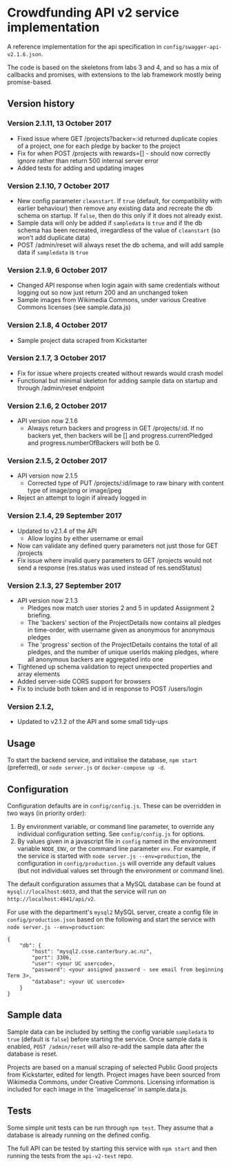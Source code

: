 # Crowdfunding API v2 service implementation

A reference implementation for the api specification in `config/swagger-api-v2.1.6.json`.

The code is based on the skeletons from labs 3 and 4, and so has a mix of callbacks and promises, with extensions to the lab framework mostly being promise-based.

## Version history

### Version 2.1.11, 13 October 2017

- Fixed issue where GET /projects?backer=:id returned duplicate copies of a project, one for each pledge by backer to the project
- Fix for when POST /projects with rewards=[] - should now correctly ignore rather than return 500 internal server error
- Added tests for adding and updating images

### Version 2.1.10, 7 October 2017

- New config parameter `cleanstart`. If `true` (default, for compatibility with earlier behaviour) then remove any existing data and recreate the db schema on startup. If `false`, then do this only if it does not already exist.
- Sample data will only be added if `sampledata` is `true` and if the db schema has been recreated, irregardless of the value of `cleanstart` (so won't add duplicate data)
- POST /admin/reset will always reset the db schema, and will add sample data if `sampledata` is `true`

### Version 2.1.9, 6 October 2017

- Changed API response when login again with same credentials without logging out so now just return 200 and an unchanged token
- Sample images from Wikimedia Commons, under various Creative Commons licenses (see sample.data.js)

### Version 2.1.8, 4 October 2017

- Sample project data scraped from Kickstarter

### Version 2.1.7, 3 October 2017

- Fix for issue where projects created without rewards would crash model
- Functional but minimal skeleton for adding sample data on startup and through /admin/reset endpoint

### Version 2.1.6, 2 October 2017

- API version now 2.1.6
  - Always return backers and progress in GET /projects/:id. If no backers yet, then backers will be [] and progress.currentPledged and progress.numberOfBackers will both be 0.
  
### Version 2.1.5, 2 October 2017

- API version now 2.1.5
  - Corrected type of PUT /projects/:id/image to raw binary with content type of image/png or image/jpeg
- Reject an attempt to login if already logged in

### Version 2.1.4, 29 September 2017

- Updated to v2.1.4 of the API
  - Allow logins by either username or email
- Now can validate any defined query parameters not just those for GET /projects
- Fix issue where invalid query parameters to GET /projects would not send a response (res.status was used instead of res.sendStatus)
  
### Version 2.1.3, 27 September 2017

- API version now 2.1.3
  - Pledges now match user stories 2 and 5 in updated Assignment 2 briefing.
  - The 'backers' section of the ProjectDetails now contains all pledges in time-order, with username given as anonymous for anonymous pledges
  - The 'progress' section of the ProjectDetails contains the total of all pledges, and the number of unique userIds making pledges, where all anonymous backers are aggregated into one
- Tightened up schema validation to reject unexpected properties and array elements
- Added server-side CORS support for browsers
- Fix to include both token and id in response to POST /users/login

### Version 2.1.2, 

- Updated to v2.1.2 of the API and some small tidy-ups

## Usage

To start the backend service, and initialise the database, `npm start` (preferred), or `node server.js` or `docker-compose up -d`.

## Configuration

Configuration defaults are in `config/config.js`. These can be overridden in two ways (in priority order):

1. By environment variable, or command line parameter, to override any individual configuration setting. See `config/config.js` for options.
1. By values given in a javascript file in `config` named in the environment variable `NODE_ENV`, or the command line parameter `env`.
For example, if the service is started with `node server.js --env=production`, the configuration in `config/production.js` will override any default values
(but not individual values set through the environment or command line).

The default configuration assumes that a MySQL database can be found at `mysql://localhost:6033`, and that the service will run
on `http://localhost:4941/api/v2`.

For use with the department's `mysql2` MySQL server, create a config file in `config/production.json` based on the following
and start the service with `node server.js --env=production`:

```
{
    "db": {
        "host": "mysql2.csse.canterbury.ac.nz",
        "port": 3306,
        "user": <your UC usercode>,
        "password": <your assigned password - see email from beginning Term 3>,
        "database": <your UC usercode>
    }
}
```

## Sample data

Sample data can be included by setting the config variable `sampledata` to `true` (default is `false`) before starting the service. Once sample data is enabled, 
`POST /admin/reset` will also re-add the sample data after the database is reset.
 
Projects are based on a manual scraping of selected Public Good projects from Kickstarter, edited for length.
Project images have been sourced from Wikimedia Commons, under Creative Commons. Licensing information is included for each image in the 'imagelicense' in sample.data.js.

## Tests

Some simple unit tests can be run through `npm test`. They assume that a database is already running on the defined config.

The full API can be tested by starting this service with `npm start` and then running the tests from the `api-v2-test` repo.

